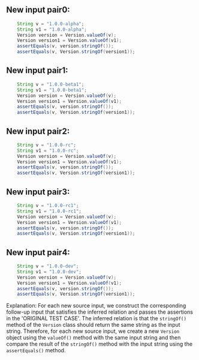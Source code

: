 ## New input pair0:
```java
    String v = "1.0.0-alpha";
    String v1 = "1.0.0-alpha";
    Version version = Version.valueOf(v);
    Version version1 = Version.valueOf(v1);
    assertEquals(v, version.stringOf());
    assertEquals(v, Version.stringOf(version1));
```

## New input pair1:
```java
    String v = "1.0.0-beta1";
    String v1 = "1.0.0-beta1";
    Version version = Version.valueOf(v);
    Version version1 = Version.valueOf(v1);
    assertEquals(v, version.stringOf());
    assertEquals(v, Version.stringOf(version1));
```

## New input pair2:
```java
    String v = "1.0.0-rc";
    String v1 = "1.0.0-rc";
    Version version = Version.valueOf(v);
    Version version1 = Version.valueOf(v1);
    assertEquals(v, version.stringOf());
    assertEquals(v, Version.stringOf(version1));
```

## New input pair3:
```java
    String v = "1.0.0-rc1";
    String v1 = "1.0.0-rc1";
    Version version = Version.valueOf(v);
    Version version1 = Version.valueOf(v1);
    assertEquals(v, version.stringOf());
    assertEquals(v, Version.stringOf(version1));
```

## New input pair4:
```java
    String v = "1.0.0-dev";
    String v1 = "1.0.0-dev";
    Version version = Version.valueOf(v);
    Version version1 = Version.valueOf(v1);
    assertEquals(v, version.stringOf());
    assertEquals(v, Version.stringOf(version1));
```

Explanation:
For each new source input, we construct the corresponding follow-up input that satisfies the inferred relation and passes the assertions in the 'ORIGINAL TEST CASE'. The inferred relation is that the `stringOf()` method of the `Version` class should return the same string as the input string. Therefore, for each new source input, we create a new `Version` object using the `valueOf()` method with the same input string and then compare the result of the `stringOf()` method with the input string using the `assertEquals()` method.

